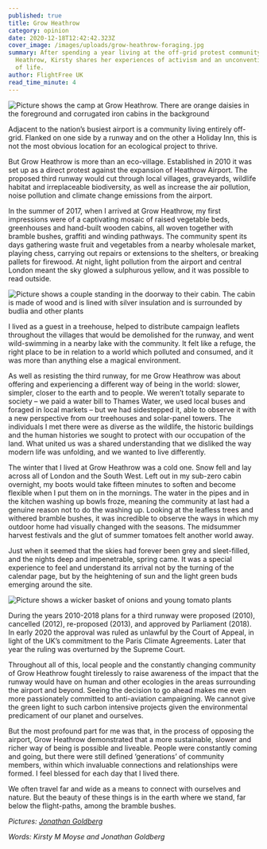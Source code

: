 ```yaml
---
published: true
title: Grow Heathrow
category: opinion
date: 2020-12-18T12:42:42.323Z
cover_image: /images/uploads/grow-heathrow-foraging.jpg
summary: After spending a year living at the off-grid protest community of Grow
  Heathrow, Kirsty shares her experiences of activism and an unconventional way
  of life.
author: FlightFree UK
read_time_minute: 4
---
```

![Picture shows the camp at Grow Heathrow. There are orange daisies in the foreground and corrugated iron cabins in the background](/images/uploads/grow-heathrow-daisies.jpg "The site at Grow Heathrow")

Adjacent to the nation’s busiest airport is a community living entirely off-grid. Flanked on one side by a runway and on the other a Holiday Inn, this is not the most obvious location for an ecological project to thrive. 

But Grow Heathrow is more than an eco-village. Established in 2010 it was set up as a direct protest against the expansion of Heathrow Airport. The proposed third runway would cut through local villages, graveyards, wildlife habitat and irreplaceable biodiversity, as well as increase the air pollution, noise pollution and climate change emissions from the airport.

In the summer of 2017, when I arrived at Grow Heathrow, my first impressions were of a captivating mosaic of raised vegetable beds, greenhouses and hand-built wooden cabins, all woven together with bramble bushes, graffiti and winding pathways. The community spent its days gathering waste fruit and vegetables from a nearby wholesale market, playing chess, carrying out repairs or extensions to the shelters, or breaking pallets for firewood. At night, light pollution from the airport and central London meant the sky glowed a sulphurous yellow, and it was possible to read outside. 

![Picture shows a couple standing in the doorway to their cabin. The cabin is made of wood and is lined with silver insulation and is surrounded by budlia and other plants](/images/uploads/grow-heathrow-cabin.jpg "Residents of Grow Heathrow and their cabin")

I lived as a guest in a treehouse, helped to distribute campaign leaflets throughout the villages that would be demolished for the runway, and went wild-swimming in a nearby lake with the community. It felt like a refuge, the right place to be in relation to a world which polluted and consumed, and it was more than anything else a magical environment. 

As well as resisting the third runway, for me Grow Heathrow was about offering and experiencing a different way of being in the world: slower, simpler, closer to the earth and to people. We weren’t totally separate to society – we paid a water bill to Thames Water, we used local buses and foraged in local markets – but we had sidestepped it, able to observe it with a new perspective from our treehouses and solar-panel towers. The individuals I met there were as diverse as the wildlife, the historic buildings and the human histories we sought to protect with our occupation of the land. What united us was a shared understanding that we disliked the way modern life was unfolding, and we wanted to live differently. 

The winter that I lived at Grow Heathrow was a cold one. Snow fell and lay across all of London and the South West. Left out in my sub-zero cabin overnight, my boots would take fifteen minutes to soften and become flexible when I put them on in the mornings. The water in the pipes and in the kitchen washing up bowls froze, meaning the community at last had a genuine reason not to do the washing up. Looking at the leafless trees and withered bramble bushes, it was incredible to observe the ways in which my outdoor home had visually changed with the seasons. The midsummer harvest festivals and the glut of summer tomatoes felt another world away. 

Just when it seemed that the skies had forever been grey and sleet-filled, and the nights deep and impenetrable, spring came. It was a special experience to feel and understand its arrival not by the turning of the calendar page, but by the heightening of sun and the light green buds emerging around the site. 

![Picture shows a wicker basket of onions and young tomato plants](/images/uploads/grow-heathrow-onions.jpg "Harvesting vegetables")

During the years 2010-2018 plans for a third runway were proposed (2010), cancelled (2012), re-proposed (2013), and approved by Parliament (2018). In early 2020 the approval was ruled as unlawful by the Court of Appeal, in light of the UK’s commitment to the Paris Climate Agreements. Later that year the ruling was overturned by the Supreme Court.

Throughout all of this, local people and the constantly changing community of Grow Heathrow fought tirelessly to raise awareness of the impact that the runway would have on human and other ecologies in the areas surrounding the airport and beyond. Seeing the decision to go ahead makes me even more passionately committed to anti-aviation campaigning. We cannot give the green light to such carbon intensive projects given the environmental predicament of our planet and ourselves.

But the most profound part for me was that, in the process of opposing the airport, Grow Heathrow demonstrated that a more sustainable, slower and richer way of being is possible and liveable. People were constantly coming and going, but there were still defined ‘generations’ of community members, within which invaluable connections and relationships were formed. I feel blessed for each day that I lived there.

We often travel far and wide as a means to connect with ourselves and nature. But the beauty of these things is in the earth where we stand, far below the flight-paths, among the bramble bushes. 

*Pictures: [Jonathan Goldberg](https://www.jongoldberg.co.uk/index)*

*Words: Kirsty M Moyse and Jonathan Goldberg*